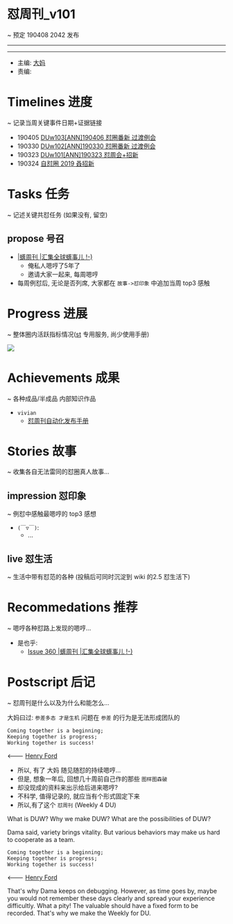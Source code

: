 # 怼周刊_v101
~ 预定 190408 2042 发布

-----------------------------------------


-----------------------------------------

- 主编: [大妈](http://du.zoomquiet.io/2014-02/ac0-zq/)
- 责编:


# Timelines 进度 
~ 记录当周关键事件日期+证据链接

- 190405 [DUw103[ANN]190406 怼圈番新 过渡例会](https://github.com/DebugUself/du4proto/issues/636)
- 190330 [DUw102[ANN]190330 怼圈番新 过渡例会](https://github.com/DebugUself/du4proto/issues/630)
- 190323 [DUw101[ANN]190323 怼周会+招新](https://github.com/DebugUself/du4proto/issues/628)
- 190324 [自怼圈 2019 叒招新](https://du.101.camp/2019-03/re-self-debuggers/)


# Tasks 任务 
~ 记述关键共怼任务 (如果没有, 留空)

## propose 号召

- [|蠎周刊 |汇集全球蠎事儿 !-)](http://weekly.pychina.org/archives.html)
    + 俺私人嗯哼了5年了
    + 邀请大家一起来, 每周嗯哼
- 每周例怼后, 无论是否列席, 大家都在 `故事->怼印象` 中追加当周 top3 感触


# Progress 进展 
~ 整体圈内活跃指标情况([st](https://github.com/DebugUself/du4proto/tree/DU_tools/st) 专用服务, 尚少使用手册)

![](https://ws2.sinaimg.cn/large/006tKfTcgy1g1fdm0qj4nj30kg0c5dg2.jpg)


# Achievements 成果 
~ 各种成品/半成品 内部知识作品

- `vivian`
    + [怼周刊自动化发布手册](https://github.com/DebugUself/du4proto/wiki/DUW2Autopub)
      
# Stories 故事 
~ 收集各自无法雷同的怼圈真人故事...

## impression 怼印象 
~ 例怼中感触最嗯哼的 top3 感想

- `(￣▽￣)`:
    + ...

## live 怼生活
~ 生活中带有怼范的各种 (投稿后可同时沉淀到 wiki 的2.5 怼生活下)



# Recommedations 推荐 
~ 嗯哼各种怼路上发现的嗯哼...

- 是也乎:
    + [Issue 360 \|蠎周刊 \|汇集全球蠎事儿 !-)](http://weekly.pychina.org/issue/issue-360.html)


# Postscript 后记 
~ 怼周刊是什么以及为什么和能怎么...

大妈曰过: `参差多态 才是生机`
问题在 `参差` 的行为是无法形成团队的

    Coming together is a beginning; 
    Keeping together is progress; 
    Working together is success!

<--- [Henry Ford](https://www.brainyquote.com/quotes/quotes/h/henryford121997.html)

- 所以, 有了 大妈 随见随怼的持续嗯哼...
- 但是, 想象一年后, 回想几十周前自己作的那些 `图样图森破` 
- 却没现成的资料来出示给后进来嗯哼?
- 不科学, 值得记录的, 就应当有个形式固定下来
- 所以,有了这个 `怼周刊` (Weekly 4 DU)

What is DUW?
Why we make DUW?
What are the possibilities of DUW?

Dama said, variety brings vitality.
But various behaviors may make us hard to cooperate as a team.

    Coming together is a beginning; 
    Keeping together is progress; 
    Working together is success!

<--- [Henry Ford](https://www.brainyquote.com/quotes/quotes/h/henryford121997.html)

That's why Dama keeps on debugging.
However, as time goes by, maybe you would not remember these days clearly and spread your experience difficultly.
What a pity!
The valuable should have a fixed form to be recorded.
That's why we make the Weekly for DU.

